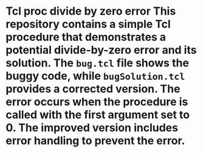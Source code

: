 # Tcl proc divide by zero error This repository contains a simple Tcl procedure that demonstrates a potential divide-by-zero error and its solution. The `bug.tcl` file shows the buggy code, while `bugSolution.tcl` provides a corrected version.  The error occurs when the procedure is called with the first argument set to 0. The improved version includes error handling to prevent the error.